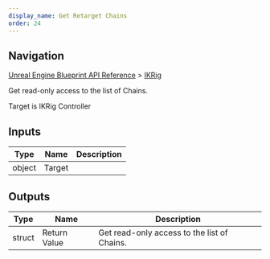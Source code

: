 ```yaml
---
display_name: Get Retarget Chains
order: 24
---
```

## Navigation

[Unreal Engine Blueprint API Reference](https://dev.epicgames.com/documentation/en-us/unreal-engine/BlueprintAPI) > [IKRig](https://dev.epicgames.com/documentation/en-us/unreal-engine/BlueprintAPI/IKRig)

Get read-only access to the list of Chains.

Target is IKRig Controller

## Inputs

| Type | Name | Description |
| --- | --- | --- |
| object | Target |  |

## Outputs

| Type | Name | Description |
| --- | --- | --- |
| struct | Return Value | Get read-only access to the list of Chains. |
